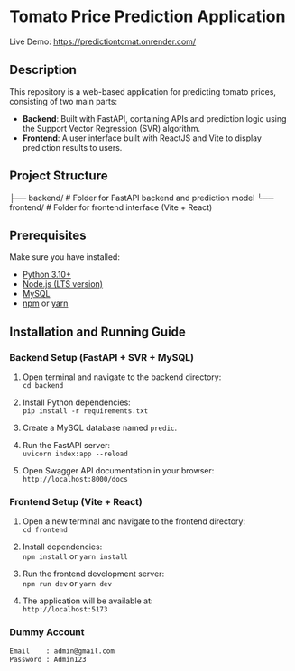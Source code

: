 # Tomato Price Prediction Application  
Live Demo: https://predictiontomat.onrender.com/

## Description  
This repository is a web-based application for predicting tomato prices, consisting of two main parts:  
- **Backend**: Built with FastAPI, containing APIs and prediction logic using the Support Vector Regression (SVR) algorithm.  
- **Frontend**: A user interface built with ReactJS and Vite to display prediction results to users.

## Project Structure
├── backend/ # Folder for FastAPI backend and prediction model
└── frontend/ # Folder for frontend interface (Vite + React)

## Prerequisites  
Make sure you have installed:
- [Python 3.10+](https://www.python.org/)
- [Node.js (LTS version)](https://nodejs.org/)
- [MySQL](https://www.mysql.com/)
- [npm](https://www.npmjs.com/) or [yarn](https://yarnpkg.com/)

## Installation and Running Guide  

### Backend Setup (FastAPI + SVR + MySQL)
1. Open terminal and navigate to the backend directory:  
   `cd backend`

2. Install Python dependencies:  
   `pip install -r requirements.txt`

3. Create a MySQL database named `predic`.

4. Run the FastAPI server:  
   `uvicorn index:app --reload`

5. Open Swagger API documentation in your browser:  
   `http://localhost:8000/docs`

### Frontend Setup (Vite + React)
1. Open a new terminal and navigate to the frontend directory:  
   `cd frontend`

2. Install dependencies:  
   `npm install` or `yarn install`

3. Run the frontend development server:  
   `npm run dev` or `yarn dev`

4. The application will be available at:  
   `http://localhost:5173`

### Dummy Account 
```bash
Email    : admin@gmail.com  
Password : Admin123



